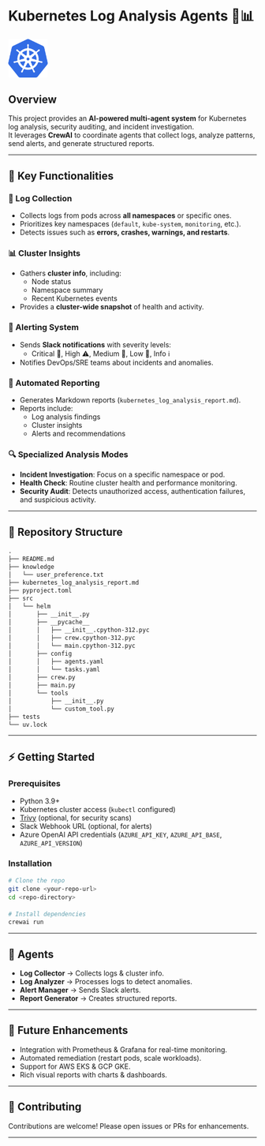# Kubernetes Log Analysis Agents 🤖📊
<img src="https://raw.githubusercontent.com/kubernetes/kubernetes/master/logo/logo.png" alt="Kubernetes Logo" width="80"/>


## Overview
This project provides an **AI-powered multi-agent system** for Kubernetes log analysis, security auditing, and incident investigation.  
It leverages **CrewAI** to coordinate agents that collect logs, analyze patterns, send alerts, and generate structured reports.

---

## 🔑 Key Functionalities

### 📝 Log Collection
- Collects logs from pods across **all namespaces** or specific ones.
- Prioritizes key namespaces (`default`, `kube-system`, `monitoring`, etc.).
- Detects issues such as **errors, crashes, warnings, and restarts**.

### 📊 Cluster Insights
- Gathers **cluster info**, including:
  - Node status
  - Namespace summary
  - Recent Kubernetes events
- Provides a **cluster-wide snapshot** of health and activity.

### 🚨 Alerting System
- Sends **Slack notifications** with severity levels:
  - Critical 🚨, High ⚠️, Medium 🔶, Low 🔵, Info ℹ️
- Notifies DevOps/SRE teams about incidents and anomalies.

### 📄 Automated Reporting
- Generates Markdown reports (`kubernetes_log_analysis_report.md`).
- Reports include:
  - Log analysis findings
  - Cluster insights
  - Alerts and recommendations

### 🔍 Specialized Analysis Modes
- **Incident Investigation**: Focus on a specific namespace or pod.
- **Health Check**: Routine cluster health and performance monitoring.
- **Security Audit**: Detects unauthorized access, authentication failures, and suspicious activity.

---

## 📂 Repository Structure
```
.
├── README.md
├── knowledge
│   └── user_preference.txt
├── kubernetes_log_analysis_report.md
├── pyproject.toml
├── src
│   └── helm
│       ├── __init__.py
│       ├── __pycache__
│       │   ├── __init__.cpython-312.pyc
│       │   ├── crew.cpython-312.pyc
│       │   └── main.cpython-312.pyc
│       ├── config
│       │   ├── agents.yaml
│       │   └── tasks.yaml
│       ├── crew.py
│       ├── main.py
│       └── tools
│           ├── __init__.py
│           └── custom_tool.py
├── tests
└── uv.lock
```

---

## ⚡ Getting Started

### Prerequisites
- Python 3.9+
- Kubernetes cluster access (`kubectl` configured)
- [Trivy](https://aquasecurity.github.io/trivy/) (optional, for security scans)
- Slack Webhook URL (optional, for alerts)
- Azure OpenAI API credentials (`AZURE_API_KEY`, `AZURE_API_BASE`, `AZURE_API_VERSION`)

### Installation
```bash
# Clone the repo
git clone <your-repo-url>
cd <repo-directory>

# Install dependencies
crewai run
```

---

## 🧠 Agents

- **Log Collector** → Collects logs & cluster info.  
- **Log Analyzer** → Processes logs to detect anomalies.  
- **Alert Manager** → Sends Slack alerts.  
- **Report Generator** → Creates structured reports.  

---

## 📌 Future Enhancements
- Integration with Prometheus & Grafana for real-time monitoring.  
- Automated remediation (restart pods, scale workloads).  
- Support for AWS EKS & GCP GKE.  
- Rich visual reports with charts & dashboards.  

---

## 🤝 Contributing
Contributions are welcome! Please open issues or PRs for enhancements.

---

